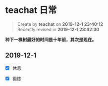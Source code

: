 # teachat 日常

> Create by **teachat** on **2019-12-1 23:40:12**  
> Recently revised in **2019-12-1 23:42:30**

**种下一棵树最好的时间是十年前，其次是现在。**

## 2019-12-1

- [x] 休息

- [x] 锻炼
